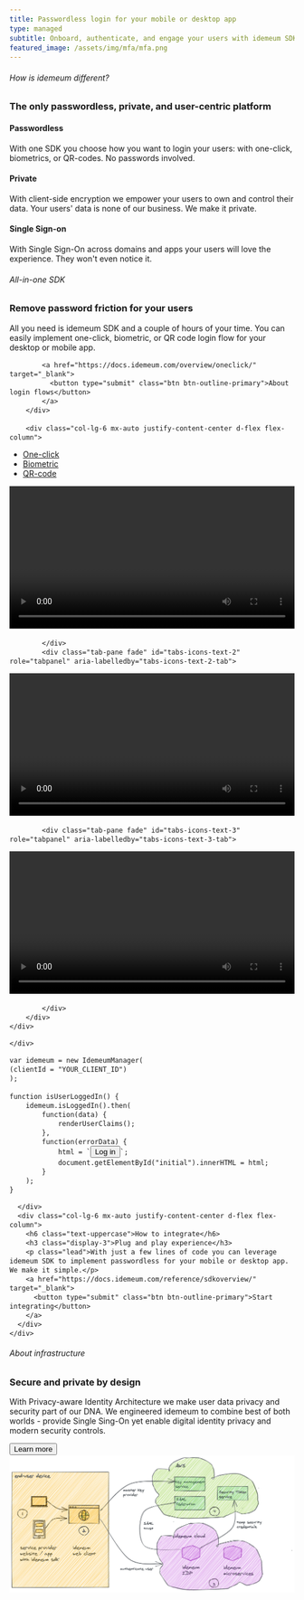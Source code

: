 ```yaml
---
title: Passwordless login for your mobile or desktop app
type: managed
subtitle: Onboard, authenticate, and engage your users with idemeum SDK.<br><a href="https://developer.idemeum.com/devportal/index.html" class="btn btn-white mt-2" target="_blank">Try it free</a><a href="https://jsdemo.idemeum.com" class="btn btn-outline-white mt-2" target="_blank">Live demo</a>
featured_image: /assets/img/mfa/mfa.png
---
```


<link href="/assets/styles/prism.css" rel="stylesheet" />
<script src="/assets/js/prism.js"></script>



<!-- How is idemeum different? -->
<div class="section">
  <div class="container">
    <div class="row">
      <div class="col-lg-12">
        <h6 class="text-uppercase">How is idemeum different?</h6>
        <h3 class="display-3">The only passwordless, private, and user-centric platform</h3>
      </div>
    </div>
    <div class="row mt-4">
      <div class="col-lg-4 d-flex align-items-stretch">
        <div class="card bg-gradient-success">
          <div class="card-body">
            <h4 class="card-title text-white">Passwordless</h4>
            <p class="card-description text-white">With one SDK you choose how you want to login your users: with one-click, biometrics, or QR-codes. No passwords involved.</p>
          </div>
        </div>
      </div>
      <div class="col-lg-4 d-flex align-items-stretch">
        <div class="card bg-gradient-info">
          <div class="card-body">
            <h4 class="card-title text-white">Private</h4>
            <p class="card-description text-white">With client-side encryption we empower your users to own and control their data. Your users' data is none of our business. We make it private.</p>
          </div>
        </div>
      </div>
      <div class="col-lg-4 d-flex align-items-stretch">
        <div class="card bg-gradient-default">
          <div class="card-body">
            <h4 class="card-title text-white">Single Sign-on</h4>
            <p class="card-description text-white">With Single Sign-On across domains and apps your users will love the experience. They won't even notice it.</p>
          </div>
        </div>
      </div>
    </div>
  </div>
</div>


<!-- Login videos -->
<div class="section">
  <div class="container">
    <div class="row">
		<div class="col-lg-6 mx-auto justify-content-center d-flex flex-column">
			<h6 class="text-uppercase">All-in-one SDK</h6>
			<h3 class="display-3">Remove password friction for your users</h3>
			<p class="lead">All you need is idemeum SDK and a couple of hours of your time. You can easily implement one-click, biometric, or QR code login flow for your desktop or mobile app.</p>
			
	        <a href="https://docs.idemeum.com/overview/oneclick/" target="_blank">
	          <button type="submit" class="btn btn-outline-primary">About login flows</button>
	        </a>
		</div>
		
		<div class="col-lg-6 mx-auto justify-content-center d-flex flex-column">

<div class="nav-wrapper">
    <ul class="nav nav-pills nav-fill flex-column flex-md-row" id="tabs-icons-text" role="tablist">
        <li class="nav-item">
            <a class="nav-link mb-sm-3 mb-md-0 active" id="tabs-icons-text-1-tab" data-toggle="tab" href="#tabs-icons-text-1" role="tab" aria-controls="tabs-icons-text-1" aria-selected="true">One-click</a>
        </li>
        <li class="nav-item">
            <a class="nav-link mb-sm-3 mb-md-0" id="tabs-icons-text-2-tab" data-toggle="tab" href="#tabs-icons-text-2" role="tab" aria-controls="tabs-icons-text-2" aria-selected="false">Biometric</a>
        </li>
        <li class="nav-item">
            <a class="nav-link mb-sm-3 mb-md-0" id="tabs-icons-text-3-tab" data-toggle="tab" href="#tabs-icons-text-3" role="tab" aria-controls="tabs-icons-text-3" aria-selected="false">QR-code</a>
        </li>
    </ul>
</div>
<div class="card shadow">
    <div class="card-body">
        <div class="tab-content" id="myTabContent">
            <div class="tab-pane fade show active" id="tabs-icons-text-1" role="tabpanel" aria-labelledby="tabs-icons-text-1-tab">
				
				
				
<video width="100%" controls>
  <source src="/assets/videos/one-click-animation.mp4" type="video/mp4">
  <source type="video/webm" src="/assets/videos/one-click-animation.webm" />
Your browser does not support the video tag.
</video>
            
			
			
			
			
			</div>
            <div class="tab-pane fade" id="tabs-icons-text-2" role="tabpanel" aria-labelledby="tabs-icons-text-2-tab">
				
				
				
				
<video width="100%" controls>
  <source src="/assets/videos/biometric-animation.mp4" type="video/mp4">
  <source type="video/webm" src="/assets/videos/biometric-animation.webm" />
Your browser does not support the video tag.
</video>

</div>
            
			
			
			
            <div class="tab-pane fade" id="tabs-icons-text-3" role="tabpanel" aria-labelledby="tabs-icons-text-3-tab">
				
				
				
				
<video width="100%" controls>
  <source src="/assets/videos/qrcode-animation.mp4" type="video/mp4">
  <source type="video/webm" src="/assets/videos/qrcode-animation.webm" />
Your browser does not support the video tag.
</video>

</div>
            
				
				
				
            </div>
        </div>
    </div>
</div>

<div>

    </div>
  </div>
</div>
</div>


<!-- Code examples -->
<div class="section">
  <div class="container">
    <div class="row" style="flex-wrap: wrap-reverse;">
      <div class="col-lg-6 mx-auto">

<pre><code class="language-javascript">var idemeum = new IdemeumManager(
(clientId = "YOUR_CLIENT_ID")
);

function isUserLoggedIn() {
    idemeum.isLoggedIn().then(
        function(data) {
            renderUserClaims();
        },
        function(errorData) {
            html = `<button id="btn-login" onclick="login()">Log in</button>`;
            document.getElementById("initial").innerHTML = html;
        }
    );
}</code></pre>
			
			
			
			
			

      </div>
      <div class="col-lg-6 mx-auto justify-content-center d-flex flex-column">
        <h6 class="text-uppercase">How to integrate</h6>
        <h3 class="display-3">Plug and play experience</h3>
        <p class="lead">With just a few lines of code you can leverage idemeum SDK to implement passwordless for your mobile or desktop app. We make it simple.</p>
        <a href="https://docs.idemeum.com/reference/sdkoverview/" target="_blank">
          <button type="submit" class="btn btn-outline-primary">Start integrating</button>
        </a>
      </div>
    </div>
  </div>
</div>


<!-- About security -->
<div class="section">
  <div class="container">
    <div class="row">
      <div class="col-lg-6 mx-auto justify-content-center d-flex flex-column">
        <h6 class="text-uppercase">About infrastructure</h6>
        <h3 class="display-3">Secure and private by design</h3>
        <p class="lead">With Privacy-aware Identity Architecture we make user data privacy and security part of our DNA. We engineered idemeum to combine best of both worlds - provide Single Sing-On yet enable digital identity privacy and modern security controls.</p>
        <a href="https://docs.idemeum.com/overview/security/" target="_blank">
          <button type="submit" class="btn btn-outline-primary">Learn more</button>
        </a>
      </div>
      <div class="col-lg-6 mx-auto justify-content-center d-flex flex-column">
          <div class="image-container">
            <img src="./assets/img/architecture.png" alt="idemeum architecture">
          </div>
      </div>
    </div>
  </div>
</div>


